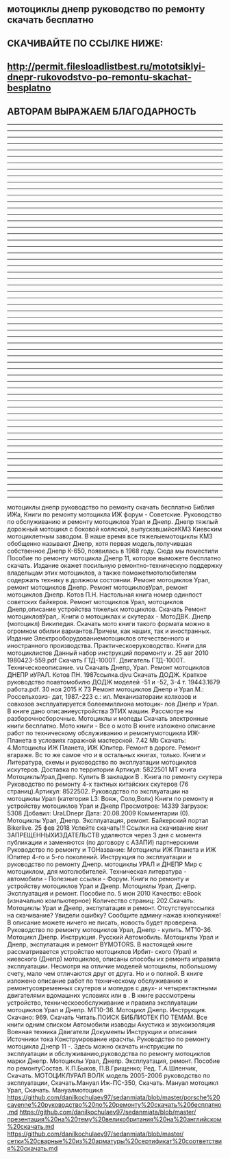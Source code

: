 мотоциклы днепр руководство по ремонту скачать бесплатно
--------------------------------------------------
СКАЧИВАЙТЕ ПО ССЫЛКЕ НИЖЕ:
--------------------------------------------------
http://permit.filesloadlistbest.ru/mototsiklyi-dnepr-rukovodstvo-po-remontu-skachat-besplatno
--------------------------------------------------
АВТОРАМ ВЫРАЖАЕМ БЛАГОДАРНОСТЬ
--------------------------------------------------
--------------------------------------------------
--------------------------------------------------
--------------------------------------------------
--------------------------------------------------
--------------------------------------------------
--------------------------------------------------
--------------------------------------------------
--------------------------------------------------
--------------------------------------------------
--------------------------------------------------
--------------------------------------------------
--------------------------------------------------
--------------------------------------------------
--------------------------------------------------
--------------------------------------------------
--------------------------------------------------
--------------------------------------------------
--------------------------------------------------
--------------------------------------------------
--------------------------------------------------
--------------------------------------------------
--------------------------------------------------
--------------------------------------------------
--------------------------------------------------
--------------------------------------------------
--------------------------------------------------
--------------------------------------------------
--------------------------------------------------
--------------------------------------------------
--------------------------------------------------
--------------------------------------------------
--------------------------------------------------
--------------------------------------------------
--------------------------------------------------
--------------------------------------------------
--------------------------------------------------
--------------------------------------------------
--------------------------------------------------
--------------------------------------------------
--------------------------------------------------
--------------------------------------------------
--------------------------------------------------
--------------------------------------------------
--------------------------------------------------
--------------------------------------------------
--------------------------------------------------
--------------------------------------------------
--------------------------------------------------
--------------------------------------------------
--------------------------------------------------
--------------------------------------------------
--------------------------------------------------
--------------------------------------------------
--------------------------------------------------
--------------------------------------------------
--------------------------------------------------
--------------------------------------------------
--------------------------------------------------
--------------------------------------------------
мотоциклы днепр руководство по ремонту скачать бесплатно Библия ИЖа, Книги по ремонту мотоцикла ИЖ форум - Советские. Руководство по обслуживанию и ремонту мотоциклов Урал и Днепр. Днепр  тяжлый дорожный мотоцикл с боковой коляской, выпускавшийсяКМЗ  Киевским мотоциклетным заводом. В наше время все тяжелыемотоциклы КМЗ обобщенно называют Днепр, хотя первая модель,получившая собственное Днепр К-650, появилась в 1968 году. Сюда мы поместили Пособие по ремонту мотоцикла Днепр 11, которое выможете бесплатно скачать. Издание окажет посильную ремонтно-техническую поддержку владельцам этих мотоциклов, а также поможетмотолюбителям содержать технику в должном состоянии. Ремонт мотоциклов Урал, ремонт мотоциклов Днепр. Ремонт мотоцикловУрал, ремонт мотоциклов Днепр. Котов П.Н. Настольная книга номер одинпост советских байкеров. Ремонт мотоциклов Урал, мотоциклов Днепр,описание устройства тяжелых мотоциклов. Скачать Ремонт мотоцикловУрал,. Книги о мотоциклах и скутерах - МотоДВК. Днепр (мотоцикл)  Википедия. Скачать мото книги такого формата можно в огромном обилии вариантов.Причем, как наших, так и иностранных. Издание Электрооборудованиемотоциклов отечественного и иностранного производства. Практическоеруководство. Книги для мотоциклистов Данный набор инструкций поремонту и. 25 авг 2010  1980423-559.pdf Скачать ГТД-1000Т. Двигатель ГТД-1000Т. Техническоеописание. vu Скачать Днепр, Урал. Ремонт мотоциклов ДНЕПР иУРАЛ. Котов ПН. 1987ссылка.djvu Скачать ДОДЖ. Краткое руководство поавтомобилю ДОДЖ моделей -51 и -52, 3-4 т. 19443.1679 работа.pdf. 30 ноя 2015  К 73 Ремонт мотоциклов Днепр и Урал.М.: Россельхозиз- дат, 1987.-22З с.: ил. Механизатораии колхозов и совхозов эксплуатируется болеемиллиона мотоцик- лов Днепр и Урал. В книге дано описаниеустройства ЭТИХ машин. Рассмотре ны разборочносборочные. Мотоциклы и мопеды  Скачать электронные книги бесплатно. Мото книги - Все о мото
В книге изложено описание работ по техническому обслуживанию и ремонтумотоцикла ИЖ-Планета в условиях гаражной мастерской.  7.42 Mb Скачать:  4.Мотоциклы ИЖ Планета, ИЖ Юпитер. Ремонт в дороге. Ремонт вгараже. Вс то же самое что и в остальных книгах, только. Книги и Литература, схемы и руководство по эксплуатации мотоциклов искутеров. Доставка по территории  Артикул: 5822501 МТ книга МотоциклыУрал,Днепр. Купить В закладки В . Книга по ремонту скутера Руководство по ремонту 4-х тактных китайских скутеров (76 страниц).Артикул: 8522502. Руководство по эксплуатации на мотоциклы Урал (категория LЗ: Вояж, Соло,Волк)  Книги по ремонту и устройству мотоциклов Урал и Днепр Просмотров: 14339  Загрузок: 5308  Добавил: UraLDnepr  Дата: 20.08.2009 Комментарии (0). Мотоциклы Урал, Днепр. Эксплуатация, ремонт. Байкерский портал Bikerlive. 25 фев 2018  Успейте скачать!!! Ссылки на скачивание книг ЗАПРЕЩЕННЫХИЗДАТЕЛЬСТВ удаляются через 3 дня с момента публикации и заменяются (по договору с АЗАПИ) партнерскими  Руководство по ремонту и ТОНазвание: Мотоциклы ИЖ Планета и ИЖ Юпитер 4-го и 5-го поколений. Инструкция по эксплуатации и руководство по ремонту Днепр. мотоциклы УРАЛ и ДНЕПР Мир с мотоциклом, для мотолюбителей. Техническая литература - автомобили - Полезные ссылки - Форум. Книги по ремонту и устройству мотоциклов Урал и Днепр. Мотоциклы Урал, Днепр. Эксплуатация и ремонт. Пособие по. 5 июн 2010  Качество: eBook (изначально компьютерное) Количество страниц: 202.Скачать: Мотоциклы Урал и Днепр, экспулатация и ремонт. Отсутствуетссылка на скачивание? Увидели ошибку? Сообщите админу нажав кнопкуниже! В описание можете ничего не писать, новость будет проверена.
Руководство по ремонту мотоциклов Урал, Днепр - купить. МТ10-36. Мотоцикл Днепр. Инструкция.  Русский Автомобиль. Мотоциклы Урал и Днепр, экспулатация и ремонт  BYMOTORS. В настоящей книге рассматривается устройство мотоциклов Ирбит- ского (Урал) и киевского (Днепр) мотоциклов, описаны способы их ремонта иправила эксплуатации. Несмотря на отличие моделей мотоциклы, побольшому счету, мало чем отличаются друг от друга. Но и о полной. В книге изложено описание работ по техническому обслуживанию и ремонтусовременных скутеров и мопедов с двух- и четырехтактными двигателями вдомашних условиях или в . В книге рассмотрены устройство, техническоеобслуживание и правила эксплуатации мотоциклов Урал и Днепр. МТ10-36. Мотоцикл Днепр. Инструкция. Скачано: 969. Скачать  Читать.ПОИСК БИБЛИОТЕК ПО ТЕМАМ. Все книги одним списком  Автомобили изаводы  Акустика и звукоизоляция  Военная техника  Двигатели Документы  Инструкции и описания  Источники тока  Конструирование ирасчты. Руководство по ремонту мотоцикла Днепр 11 -. Здесь можно скачать инструкции по эксплуатации и обслуживанию,руководства по ремонту мотоциклов марки Днепр. Мотоциклы Урал, Днепр. Эксплуатация, ремонт. Пособие по ремонтуСостав. К.П.Быков, П.В.Грищенко; Ред. Т.А.Шленчик, Скачать. МОТОЦИКЛУРАЛ ВОЛК модель 2005-2006 руководство по эксплуатации, Скачать.Мануал Иж-ПС-350, Скачать. Мануал мотоцикл Урал, Скачать. Мануалмотоцикл
https://github.com/danilkochulaev97/sedanmiata/blob/master/porsche%20cayenne%20руководство%20по%20ремонту%20скачать%20бесплатно.md
https://github.com/danilkochulaev97/sedanmiata/blob/master/презентация%20на%20тему%20великобритания%20на%20английском%20скачать.md
https://github.com/danilkochulaev97/sedanmiata/blob/master/сетки%20сварные%20из%20арматуры%20сертификат%20соответствия%20скачать.md